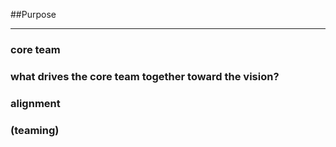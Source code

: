 <!-- .slide: data-background="resources/footer.svg" data-background-size="contain" data-background-position="bottom"  -->

##Purpose
- - -
### **core team**
### **what drives the core team together toward the vision?**  <!-- .element: class="fragment"; style="color:maroon" -->
### **alignment**  <!-- .element: class="fragment"; style="color:#128bc1" -->
### **(teaming)**  <!-- .element: class="fragment"; style="color:#128bc1" -->

<aside class="notes">
</aside>

<br/>
<br/>
<br/>
<br/>
<br/>
<br/>
<br/>
<br/>
<br/>
<br/>
<br/>
<br/>
<br/>
<br/>
<br/>
<br/>
<br/>
<br/>
<br/>
<br/>
<br/>
<br/>
<br/>
